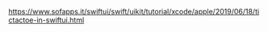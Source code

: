 https://www.sofapps.it/swiftui/swift/uikit/tutorial/xcode/apple/2019/06/18/tictactoe-in-swiftui.html
